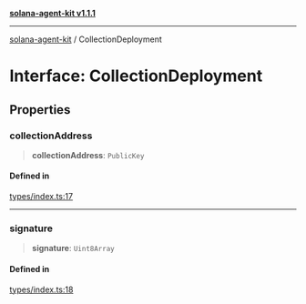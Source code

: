 [**solana-agent-kit v1.1.1**](../README.md)

***

[solana-agent-kit](../README.md) / CollectionDeployment

# Interface: CollectionDeployment

## Properties

### collectionAddress

> **collectionAddress**: `PublicKey`

#### Defined in

[types/index.ts:17](https://github.com/scriptscrypt/solana-agent-kit/blob/4c8fad738fa9f59b8988f2e035ba86e7943593b8/src/types/index.ts#L17)

***

### signature

> **signature**: `Uint8Array`

#### Defined in

[types/index.ts:18](https://github.com/scriptscrypt/solana-agent-kit/blob/4c8fad738fa9f59b8988f2e035ba86e7943593b8/src/types/index.ts#L18)
